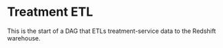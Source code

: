 # Treatment ETL

This is the start of a DAG that ETLs treatment-service data to the Redshift warehouse.
